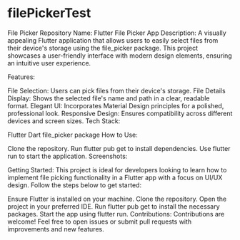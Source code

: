 # filePickerTest
File Picker
Repository Name: Flutter File Picker App
Description:
A visually appealing Flutter application that allows users to easily select files from their device's storage using the file_picker package. This project showcases a user-friendly interface with modern design elements, ensuring an intuitive user experience.

Features:

File Selection: Users can pick files from their device's storage.
File Details Display: Shows the selected file's name and path in a clear, readable format.
Elegant UI: Incorporates Material Design principles for a polished, professional look.
Responsive Design: Ensures compatibility across different devices and screen sizes.
Tech Stack:

Flutter
Dart
file_picker package
How to Use:

Clone the repository.
Run flutter pub get to install dependencies.
Use flutter run to start the application.
Screenshots:


Getting Started:
This project is ideal for developers looking to learn how to implement file picking functionality in a Flutter app with a focus on UI/UX design. Follow the steps below to get started:

Ensure Flutter is installed on your machine.
Clone the repository.
Open the project in your preferred IDE.
Run flutter pub get to install the necessary packages.
Start the app using flutter run.
Contributions:
Contributions are welcome! Feel free to open issues or submit pull requests with improvements and new features.
